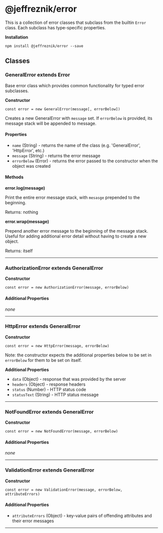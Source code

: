 # @jeffreznik/error

This is a collection of error classes that subclass from the builtin `Error` class.  Each subclass has type-specific properties.

**Installation**

`npm install @jeffreznik/error --save`

## Classes

### GeneralError extends Error

Base error class which provides common functionality for typed error subclasses.

**Constructor**

`const error = new GeneralError(message[, errorBelow])`

Creates a new GeneralError with `message` set.  If `errorBelow` is provided, its message stack will be appended to message.

#### Properties

* `name` (String) - returns the name of the class (e.g. 'GeneralError', 'HttpError', etc.)
* `message` (String) - returns the error message
* `errorBelow` (Error) - returns the error passed to the constructor when the object was created

#### Methods

**error.log(message)**

Print the entire error message stack, with `mesasge` prepended to the beginning.

Returns: nothing

**error.wrap(message)**

Prepend another error message to the beginning of the message stack.  Useful for adding additional error detail without having to create a new object.

Returns: itself

---

### AuthorizationError extends GeneralError

**Constructor**

`const error = new AuthorizationError(message, errorBelow)`

#### Additional Properties

*none*

---

### HttpError extends GeneralError

**Constructor**

`const error = new HttpError(message, errorBelow)`

Note: the constructor expects the additional properties below to be set in `errorBelow` for them to be set on itself.

**Additional Properties**

* `data` (Object) - response that was provided by the server
* `headers` (Object) - response headers
* `status` (Number) - HTTP status code
* `statusText` (String) - HTTP status message

---

### NotFoundError extends GeneralError

**Constructor**

`const error = new NotFoundError(message, errorBelow)`

#### Additional Properties

*none*

---

### ValidationError extends GeneralError

**Constructor**

`const error = new ValidationError(message, errorBelow, attributeErrors)`

#### Additional Properties

* `attributeErrors` (Object) - key-value pairs of offending attributes and their error messages

---
